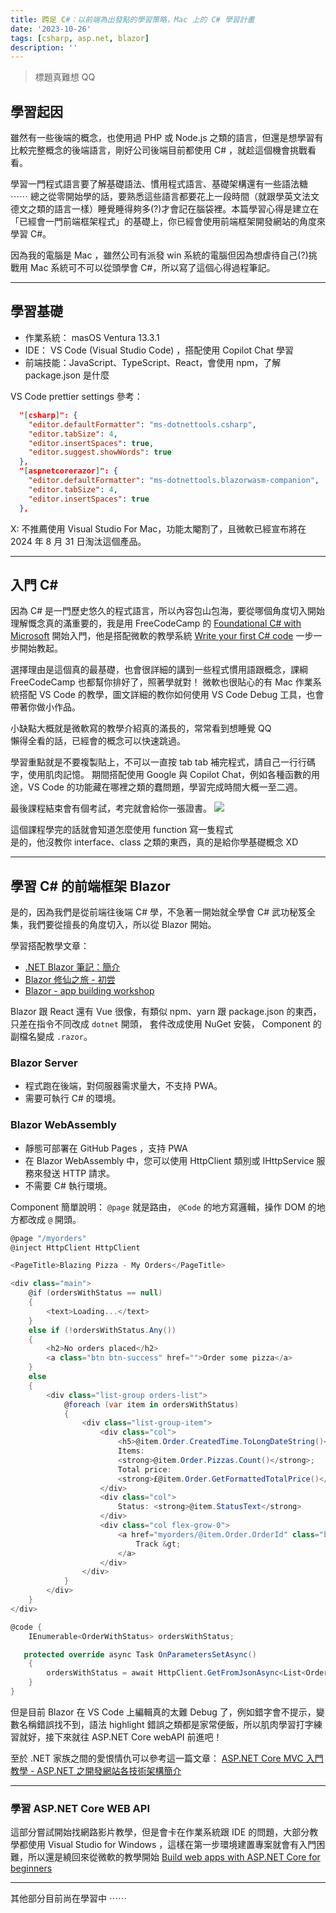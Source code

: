 ```yaml
---
title: 跨足 C#：以前端為出發點的學習策略，Mac 上的 C# 學習計畫
date: '2023-10-26'
tags: [csharp, asp.net, blazor]
description: ''
---
```


> 標題真難想 QQ

## 學習起因

雖然有一些後端的概念，也使用過 PHP 或 Node.js 之類的語言，但還是想學習有比較完整概念的後端語言，剛好公司後端目前都使用 C# ，就趁這個機會挑戰看看。

學習一門程式語言要了解基礎語法、慣用程式語言、基礎架構還有一些語法糖 ⋯⋯ 總之從零開始學的話，要熟悉這些語言都要花上一段時間（就跟學英文法文德文之類的語言一樣）睡覺睡得夠多(?)才會記在腦袋裡。本篇學習心得是建立在「已經會一門前端框架程式」的基礎上，你已經會使用前端框架開發網站的角度來學習 C#。

因為我的電腦是 Mac ，雖然公司有派發 win 系統的電腦但因為想虐待自己(?)挑戰用 Mac 系統可不可以從頭學會 C#，所以寫了這個心得過程筆記。

---

## 學習基礎

- 作業系統： masOS Ventura 13.3.1
- IDE： VS Code (Visual Studio Code) ，搭配使用 Copilot Chat 學習
- 前端技能：JavaScript、TypeScript、React，會使用 npm，了解 package.json 是什麼

VS Code prettier settings 參考：

```json
  "[csharp]": {
    "editor.defaultFormatter": "ms-dotnettools.csharp",
    "editor.tabSize": 4,
    "editor.insertSpaces": true,
    "editor.suggest.showWords": true
  },
  "[aspnetcorerazor]": {
    "editor.defaultFormatter": "ms-dotnettools.blazorwasm-companion",
    "editor.tabSize": 4,
    "editor.insertSpaces": true
  },
```

X: 不推薦使用 Visual Studio For Mac，功能太閹割了，且微軟已經宣布將在 2024 年 8 月 31 日淘汰這個產品。

---

## 入門 C#

因為 C# 是一門歷史悠久的程式語言，所以內容包山包海，要從哪個角度切入開始理解慨念真的滿重要的，我是用 FreeCodeCamp 的 [Foundational C# with Microsoft](https://www.freecodecamp.org/learn/foundational-c-sharp-with-microsoft/) 開始入門，他是搭配微軟的教學系統 [Write your first C# code](https://learn.microsoft.com/en-us/training/modules/csharp-write-first/) 一步一步開始教起。

選擇理由是這個真的最基礎，也會很詳細的講到一些程式慣用語跟概念，課綱 FreeCodeCamp 也都幫你排好了，照著學就對！
微軟也很貼心的有 Mac 作業系統搭配 VS Code 的教學，圖文詳細的教你如何使用 VS Code Debug 工具，也會帶著你做小作品。

小缺點大概就是微軟寫的教學介紹真的滿長的，常常看到想睡覺 QQ<br>
懶得全看的話，已經會的概念可以快速跳過。

學習重點就是不要複製貼上，不可以一直按 tab tab 補完程式，請自己一行行碼字，使用肌肉記憶。
期間搭配使用 Google 與 Copilot Chat，例如各種函數的用途，VS Code 的功能藏在哪裡之類的蠢問題，學習完成時間大概一至二週。

最後課程結束會有個考試，考完就會給你一張證書。
![](/images/posts/freecodecamp-certifications-csharp.png)

這個課程學完的話就會知道怎麼使用 function 寫一隻程式<br>
是的，他沒教你 interface、class 之類的東西，真的是給你學基礎概念 XD

---

## 學習 C# 的前端框架 Blazor

是的，因為我們是從前端往後端 C# 學，不急著一開始就全學會 C# 武功秘笈全集，我們要從擅長的角度切入，所以從 Blazor 開始。

學習搭配教學文章：

- [.NET Blazor 筆記：簡介](https://www.huanlintalk.com/2022/12/net-blazor-introduction.html)
- [Blazor 修仙之旅 - 初尝](https://www.cnblogs.com/stulzq/p/12984971.html)
- [Blazor - app building workshop](https://github.com/dotnet-presentations/blazor-workshop/tree/main)

Blazor 跟 React 還有 Vue 很像，有類似 npm、yarn 跟 package.json 的東西，只差在指令不同改成 `dotnet` 開頭，
套件改成使用 NuGet 安裝， Component 的副檔名變成 `.razor`。

### Blazor Server

- 程式跑在後端，對伺服器需求量大，不支持 PWA。
- 需要可執行 C# 的環境。

### Blazor WebAssembly

- 靜態可部署在 GitHub Pages ，支持 PWA
- 在 Blazor WebAssembly 中，您可以使用 HttpClient 類別或 IHttpService 服務來發送 HTTP 請求。
- 不需要 C# 執行環境。

Component 簡單說明：
`@page` 就是路由， `@Code` 的地方寫邏輯，操作 DOM 的地方都改成 `@` 開頭。

```csharp
@page "/myorders"
@inject HttpClient HttpClient

<PageTitle>Blazing Pizza - My Orders</PageTitle>

<div class="main">
    @if (ordersWithStatus == null)
    {
        <text>Loading...</text>
    }
    else if (!ordersWithStatus.Any())
    {
        <h2>No orders placed</h2>
        <a class="btn btn-success" href="">Order some pizza</a>
    }
    else
    {
        <div class="list-group orders-list">
            @foreach (var item in ordersWithStatus)
            {
                <div class="list-group-item">
                    <div class="col">
                        <h5>@item.Order.CreatedTime.ToLongDateString()</h5>
                        Items:
                        <strong>@item.Order.Pizzas.Count()</strong>;
                        Total price:
                        <strong>£@item.Order.GetFormattedTotalPrice()</strong>
                    </div>
                    <div class="col">
                        Status: <strong>@item.StatusText</strong>
                    </div>
                    <div class="col flex-grow-0">
                        <a href="myorders/@item.Order.OrderId" class="btn btn-success">
                            Track &gt;
                        </a>
                    </div>
                </div>
            }
        </div>
    }
</div>

@code {
    IEnumerable<OrderWithStatus> ordersWithStatus;

   protected override async Task OnParametersSetAsync()
    {
        ordersWithStatus = await HttpClient.GetFromJsonAsync<List<OrderWithStatus>>("orders");
    }
}
```

但是目前 Blazor 在 VS Code 上編輯真的太難 Debug 了，例如錯字會不提示，變數名稱錯誤找不到，語法 highlight 錯誤之類都是家常便飯，所以肌肉學習打字練習就好，接下來就往 ASP.NET Core webAPI 前進吧！

至於 .NET 家族之間的愛恨情仇可以參考這一篇文章：
[ASP.NET Core MVC 入門教學 - ASP.NET 之開發網站各技術架構簡介](https://blog.talllkai.com/ASPNETCoreMVC/2023/02/24/environment)

---

### 學習 ASP.NET Core WEB API

這部分嘗試開始找網路影片教學，但是會卡在作業系統跟 IDE 的問題，大部分教學都使用 Visual Studio for Windows ，這樣在第一步環境建置專案就會有入門困難，所以還是繞回來從微軟的教學開始 [Build web apps with ASP.NET Core for beginners](https://learn.microsoft.com/en-us/training/paths/aspnet-core-web-app/)

---

其他部分目前尚在學習中 ⋯⋯
